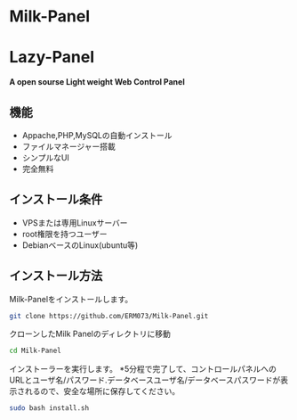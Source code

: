 # Milk-Panel

# Lazy-Panel
**A open sourse Light weight Web Control Panel**
 
## 機能

* Appache,PHP,MySQLの自動インストール
* ファイルマネージャー搭載
* シンプルなUI
* 完全無料

## インストール条件

* VPSまたは専用Linuxサーバー
* root権限を持つユーザー
* DebianベースのLinux(ubuntu等)

## インストール方法 

Milk-Panelをインストールします。
```bash
git clone https://github.com/ERM073/Milk-Panel.git
```

クローンしたMilk Panelのディレクトリに移動 
```bash
cd Milk-Panel
```

インストーラーを実行します。
*5分程で完了して、コントロールパネルへのURLとユーザ名/パスワード.データベースユーザ名/データベースパスワードが表示されるので、安全な場所に保存してください。
```bash
sudo bash install.sh
```
